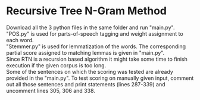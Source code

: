 # Recursive Tree N-Gram Method

Download all the 3 python files in the same folder and run "main.py". <br/>
"POS.py" is used for parts-of-speech tagging and weight assignment to each word. <br/>
"Stemmer.py" is used for lemmatization of the words. The corresponding partial score assigned to matching lemmas is given in "main.py". <br/>
Since RTN is a recursion based algorithm it might take some time to finish execution if the given corpus is too long. <br/>
Some of the sentences on which the scoring was tested are already provided in the "main.py". To test scoring on manually given input, comment out all those sentences and print statements (lines 287-339) and uncomment lines 305, 306 and 338.
